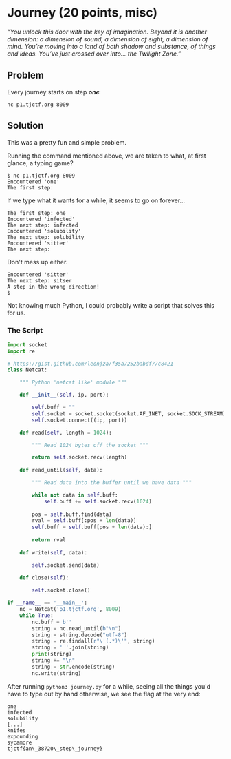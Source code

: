 # Journey (20 points, misc)
_“You unlock this door with the key of imagination. Beyond it is another dimension: a dimension of sound, a dimension of sight, a dimension of mind. You’re moving into a land of both shadow and substance, of things and ideas. You’ve just crossed over into… the Twilight Zone.”_
## Problem
Every journey starts on step ___one___

`nc p1.tjctf.org 8009`

## Solution
This was a pretty fun and simple problem.

Running the command mentioned above, we are taken to what, at first glance, a typing game?

```
$ nc p1.tjctf.org 8009
Encountered 'one'
The first step:
```
If we type what it wants for a while, it seems to go on forever...
```
The first step: one
Encountered 'infected'
The next step: infected
Encountered 'solubility'
The next step: solubility
Encountered 'sitter'
The next step: 
```
Don't mess up either.
```
Encountered 'sitter'
The next step: sitser
A step in the wrong direction!
$
```

Not knowing much Python, I could probably write a script that solves this for us.
### The Script
```Python
import socket
import re

# https://gist.github.com/leonjza/f35a7252babdf77c8421 
class Netcat:

    """ Python 'netcat like' module """

    def __init__(self, ip, port):

        self.buff = ""
        self.socket = socket.socket(socket.AF_INET, socket.SOCK_STREAM)
        self.socket.connect((ip, port))

    def read(self, length = 1024):

        """ Read 1024 bytes off the socket """

        return self.socket.recv(length)
 
    def read_until(self, data):

        """ Read data into the buffer until we have data """

        while not data in self.buff:
            self.buff += self.socket.recv(1024)
 
        pos = self.buff.find(data)
        rval = self.buff[:pos + len(data)]
        self.buff = self.buff[pos + len(data):]
 
        return rval
 
    def write(self, data):

        self.socket.send(data)
    
    def close(self):

        self.socket.close()

if __name__ == '__main__':
    nc = Netcat('p1.tjctf.org', 8009)
    while True:
        nc.buff = b''
        string = nc.read_until(b"\n")
        string = string.decode("utf-8")
        string = re.findall(r"\'(.*)\'", string)
        string = ' '.join(string)
        print(string)
        string += "\n"
        string = str.encode(string)
        nc.write(string)
```
After running `python3 journey.py` for a while, seeing all the things you'd have to type out by hand otherwise, we see the flag at the very end:
```
one
infected
solubility
[...]
knifes
expounding
sycamore
tjctf{an\_38720\_step\_journey}
```

